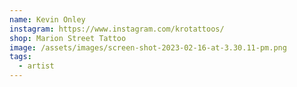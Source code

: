 ```yaml
---
name: Kevin Onley
instagram: https://www.instagram.com/krotattoos/
shop: Marion Street Tattoo
image: /assets/images/screen-shot-2023-02-16-at-3.30.11-pm.png
tags:
  - artist
---
```


